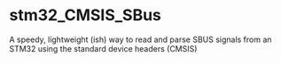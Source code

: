 # stm32_CMSIS_SBus
A speedy, lightweight (ish) way to read and parse SBUS signals from an STM32 using the standard device headers (CMSIS)

